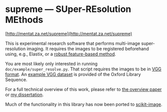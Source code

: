 # supreme — SUper-REsolution MEthods

[http://mentat.za.net/supreme](http://mentat.za.net/supreme)

This is experimental research software that performs multi-image
super-resolution imaging.  It requires the images to be registered
beforehand using, e.g., Elastix, or a
[robust feature-based method](https://github.com/scikit-image/skimage-tutorials/blob/master/lectures/adv3_panorama-stitching.ipynb).

You are most likely only interested in running
`doc/example/super_resolve.py`.  That script requires the images to be
in
[VGG format](https://github.com/stefanv/supreme/blob/master/doc/vgg_format.pdf).
An [example VGG dataset](https://mentat.za.net/supreme/data/library.tar.gz) is
provided of the Oxford Library Sequence.

For a full technical overview of this work, please refer
to [the overview paper](http://arxiv.org/abs/1210.3404)
or [my dissertation](https://mentat.za.net/phd_dissertation.html).

Much of the functionality in this library has now been ported to
[scikit-image](https://scikit-image.org).
